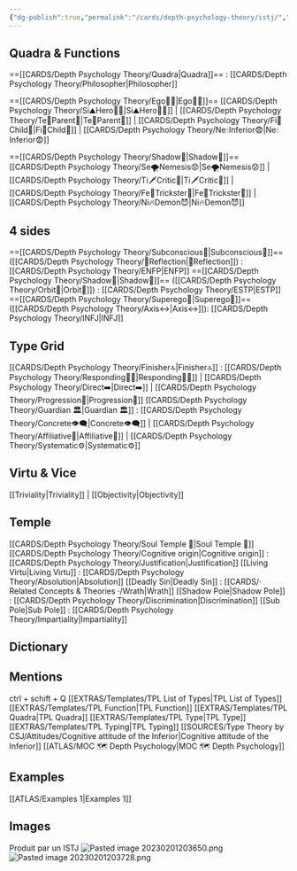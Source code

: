 ```yaml
---
{"dg-publish":true,"permalink":"/cards/depth-psychology-theory/istj/","created":"2023-01-05T13:44:15.646+01:00","updated":"2023-04-25T11:19:49.753+02:00"}
---
```



## Quadra & Functions

==[[CARDS/Depth Psychology Theory/Quadra\|Quadra]]== : [[CARDS/Depth Psychology Theory/Philosopher\|Philosopher]] 

==[[CARDS/Depth Psychology Theory/Ego🙋‍♂️\|Ego🙋‍♂️]]==
[[CARDS/Depth Psychology Theory/Si⛰️Hero🦸‍♂️\|Si⛰️Hero🦸‍♂️]] | [[CARDS/Depth Psychology Theory/Te🏹Parent🤨\|Te🏹Parent🤨]] | [[CARDS/Depth Psychology Theory/Fi🧭Child👼\|Fi🧭Child👼]] | [[CARDS/Depth Psychology Theory/Ne💧Inferior😨\|Ne💧Inferior😨]]

==[[CARDS/Depth Psychology Theory/Shadow👤\|Shadow👤]]== 
[[CARDS/Depth Psychology Theory/Se🌪️Nemesis😟\|Se🌪️Nemesis😟]] | [[CARDS/Depth Psychology Theory/Ti🗡️Critic🤔\|Ti🗡️Critic🤔]] | [[CARDS/Depth Psychology Theory/Fe💉Trickster🤡\|Fe💉Trickster🤡]] | [[CARDS/Depth Psychology Theory/Ni🔥Demon😈\|Ni🔥Demon😈]]

## 4 sides  
==[[CARDS/Depth Psychology Theory/Subconscious🤸\|Subconscious🤸]]== ([[CARDS/Depth Psychology Theory/🔀Reflection\|🔀Reflection]]) : [[CARDS/Depth Psychology Theory/ENFP\|ENFP]]
==[[CARDS/Depth Psychology Theory/Shadow👤\|Shadow👤]]== ([[CARDS/Depth Psychology Theory/Orbit💫\|Orbit💫]]) : [[CARDS/Depth Psychology Theory/ESTP\|ESTP]]
==[[CARDS/Depth Psychology Theory/Superego👹\|Superego👹]]== ([[CARDS/Depth Psychology Theory/Axis↔️\|Axis↔️]]):   [[CARDS/Depth Psychology Theory/INFJ\|INFJ]]

## Type Grid 
[[CARDS/Depth Psychology Theory/Finisher🔝\|Finisher🔝]] : [[CARDS/Depth Psychology Theory/Responding🧘‍♂️\|Responding🧘‍♂️]] | [[CARDS/Depth Psychology Theory/Direct➡️\|Direct➡️]] | [[CARDS/Depth Psychology Theory/Progression🏃\|Progression🏃]]
[[CARDS/Depth Psychology Theory/Guardian 🏛️\|Guardian 🏛️]]  : [[CARDS/Depth Psychology Theory/Concrete👁️‍🗨️\|Concrete👁️‍🗨️]] | [[CARDS/Depth Psychology Theory/Affiliative🐜\|Affiliative🐜]] | [[CARDS/Depth Psychology Theory/Systematic⚙️\|Systematic⚙️]] 

## Virtu & Vice
[[Triviality\|Triviality]] |  [[Objectivity\|Objectivity]]
 
## Temple 
[[CARDS/Depth Psychology Theory/Soul Temple 👥\|Soul Temple 👥]]
[[CARDS/Depth Psychology Theory/Cognitive origin\|Cognitive origin]] : [[CARDS/Depth Psychology Theory/Justification\|Justification]]
[[Living Virtu\|Living Virtu]] : [[CARDS/Depth Psychology Theory/Absolution\|Absolution]]
[[Deadly Sin\|Deadly Sin]] : [[CARDS/· Related Concepts & Theories ·/Wrath\|Wrath]]
[[Shadow Pole\|Shadow Pole]] : [[CARDS/Depth Psychology Theory/Discrimination\|Discrimination]]
[[Sub Pole\|Sub Pole]] : [[CARDS/Depth Psychology Theory/Impartiality\|Impartiality]]

## Dictionary


## Mentions 
ctrl + schift + Q
[[EXTRAS/Templates/TPL List of Types\|TPL List of Types]]
[[EXTRAS/Templates/TPL Function\|TPL Function]]
[[EXTRAS/Templates/TPL Quadra\|TPL Quadra]]
[[EXTRAS/Templates/TPL Type\|TPL Type]]
[[EXTRAS/Templates/TPL Typing\|TPL Typing]]
[[SOURCES/Type Theory by CSJ/Attitudes/Cognitive attitude of the Inferior\|Cognitive attitude of the Inferior]]
[[ATLAS/MOC 🗺️ Depth Psychology\|MOC 🗺️ Depth Psychology]]

## Examples 
[[ATLAS/Examples 1\|Examples 1]] 


## Images
Produit par un ISTJ 
![Pasted image 20230201203650.png](/img/user/EXTRAS/Images/Pasted%20image%2020230201203650.png)
![Pasted image 20230201203728.png](/img/user/EXTRAS/Images/Pasted%20image%2020230201203728.png)
